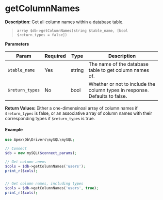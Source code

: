 
# getColumnNames

**Description:** Get all column names within a database table.

> `array $db->getColumnNames(string $table_name, [bool $return_types = false])`


**Parameters**

Param | Required | Type | Description
------------- |------------- |------------- |------------- 
`$table_name` | Yes | string | The name of the database table to get column names of.
`$return_types` | No | bool | Whether or not to include the column types in response.  Defaults to false.


**Return Values:** Either a one-dimensinoal array of column names if `$return_types` is false, or an associative array of column names with their corresponding types if `$return_types` is true. 


#### Example

~~~php
use Apex\Db\Drivers\mySQL\mySQL;

// Connect
$db = new mySQL($connect_params);

// Get column anems
$cols = $db->getColumnNames('users');
print_r($cols);


// Get column names, including types
$cols = $db->getColumnNames('users', true);
print_r($cols);
~~~


